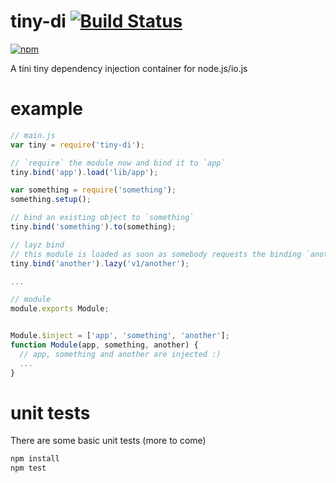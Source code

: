 # tiny-di [![Build Status](https://secure.travis-ci.org/ds82/tiny-di.svg)](http://travis-ci.org/ds82/tiny-di)

[![npm](https://nodei.co/npm/tiny-di.png?downloads=true&stars=true)](https://nodei.co/npm/tiny-di/)

A tini tiny dependency injection container for node.js/io.js

# example

```javascript
// main.js
var tiny = require('tiny-di');

// `require` the module now and bind it to `app`
tiny.bind('app').load('lib/app');

var something = require('something');
something.setup();

// bind an existing object to `something`
tiny.bind('something').to(something);

// layz bind
// this module is loaded as soon as somebody requests the binding `another`
tiny.bind('another').lazy('v1/another');

...
```

```javascript
// module
module.exports Module;


Module.$inject = ['app', 'something', 'another'];
function Module(app, something, another) {
  // app, something and another are injected :)
  ...
}

```

# unit tests

There are some basic unit tests (more to come)

```javascript
npm install
npm test
```




